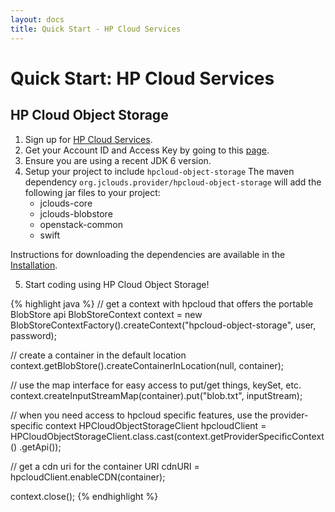 ```yaml
---
layout: docs
title: Quick Start - HP Cloud Services
---
```


# Quick Start: HP Cloud Services

## HP Cloud Object Storage

1. Sign up for [HP Cloud Services](http://hpcloud.com/).
2. Get your Account ID and Access Key by going to this [page](https://manage.hpcloud.com/api_keys).
3. Ensure you are using a recent JDK 6 version. 
4. Setup your project to include `hpcloud-object-storage`
   The maven dependency `org.jclouds.provider/hpcloud-object-storage` will add the following jar files to your project:
  	* jclouds-core
  	* jclouds-blobstore
  	* openstack-common
  	* swift

Instructions for downloading the dependencies are available in the [Installation](/documentation/userguide/installation-guide).

5. Start coding using HP Cloud Object Storage!


{% highlight java %}
// get a context with hpcloud that offers the portable BlobStore api
BlobStoreContext context = new BlobStoreContextFactory().createContext("hpcloud-object-storage", user, password);

// create a container in the default location
context.getBlobStore().createContainerInLocation(null, container);

// use the map interface for easy access to put/get things, keySet, etc.
context.createInputStreamMap(container).put("blob.txt", inputStream);

// when you need access to hpcloud specific features, use the provider-specific context
HPCloudObjectStorageClient hpcloudClient = HPCloudObjectStorageClient.class.cast(context.getProviderSpecificContext()
         .getApi());

// get a cdn uri for the container
URI cdnURI = hpcloudClient.enableCDN(container);

context.close();
{% endhighlight %}


<!-- HP Cloud Compute -->
